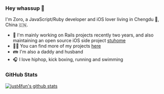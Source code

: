 ### Hey whassup 🤜

I'm Zoro, a JavaScript/Ruby developer and iOS lover living in Chengdu 🐼, China 🇨🇳.

- 🚞 I'm mainly working on Rails projects recently two years, and also maintaining an open source iOS side project [stuhome](https://apps.apple.com/cn/app/qing-shui-he-pan-stuhome/id1190564355)
- 👨‍💻 You can find more of my projects [here](https://just4fun.github.io/projects/)
- 👪 I'm also a daddy and husband
- 🎧 I love hiphop, kick boxing, running and swimming

### GitHub Stats

[![just4fun's github stats](https://github-readme-stats.vercel.app/api?username=just4fun)](https://github.com/anuraghazra/github-readme-stats)
